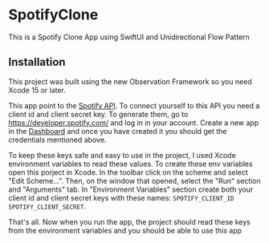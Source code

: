 # SpotifyClone
This is a Spotify Clone App using SwiftUI and Unidirectional Flow Pattern

## Installation
This project was built using the new Observation Framework so you need Xcode 15 or later.

This app point to the [Spotify API](https://developer.spotify.com/). To connect yourself to this API you need a client id and client secret key. To generate them, go to https://developer.spotify.com/ and log in in your account. Create a new app in the [Dashboard](https://developer.spotify.com/dashboard) and once you have created it you should get the credentials mentioned above.

To keep these keys safe and easy to use in the project, I used Xcode environment variables to read these values. To create these env variables open this porject in Xcode. In the toolbar click on the scheme and select "Edit Scheme...". Then, on the window that opened, select the "Run" section and "Arguments" tab. In "Environment Variables" section create both your client id and client secret keys with these names: `SPOTIFY_CLIENT_ID` `SPOTIFY_CLIENT_SECRET`.

That's all. Now when you run the app, the project should read these keys from the environment variables and you should be able to use this app

